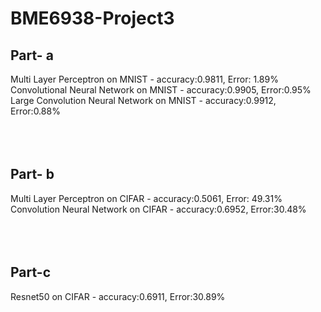 # BME6938-Project3

## Part- a
Multi Layer Perceptron on MNIST - accuracy:0.9811, Error: 1.89%  
Convolutional Neural Network on MNIST - accuracy:0.9905, Error:0.95%  
Large Convolution Neural Network on MNIST - accuracy:0.9912, Error:0.88%  
<br />
<br />
<br />
## Part- b
Multi Layer Perceptron on CIFAR - accuracy:0.5061, Error: 49.31%  
Convolution Neural Network on CIFAR - accuracy:0.6952, Error:30.48%  
<br />
<br />
<br />
## Part-c
Resnet50 on CIFAR - accuracy:0.6911, Error:30.89%
